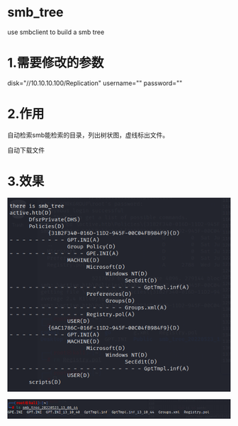 # smb_tree
use smbclient to build  a smb tree
# 1.需要修改的参数

disk="//10.10.10.100/Replication"
username=""
password=""



# 2.作用

自动检索smb能检索的目录，列出树状图，虚线标出文件。

自动下载文件



# 3.效果

![image-20220524011849023](smb_tree.assets\image-20220524011849023.png)

![image-20220524011934393](smb_tree.assets\image-20220524011934393.png)


